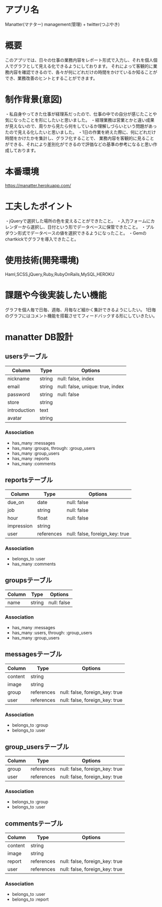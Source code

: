 # アプリ名
Manatter(マナター)
management(管理) + twitter(つぶやき)

# 概要
このアプリでは、日々の仕事の業務内容をレポート形式で入力し、それを個人個人でグラフとして見える化できるようにしております。
それによって客観的に業務内容を確認できるので、各々が何にどれだけの時間をかけているか知ることができ、業務改善のヒントとすることができます。

# 制作背景(意図)
・私自身やってきた仕事が経理系だったので、仕事の中での自分が感じたことや気になったことを形にしたいと思いました。
・経理業務は営業とかと違い成果が見えないので、周りから見たら何をしているか理解しづらいという問題があったので見える化したいと思いました。
・1日の作業を終えた際に、何にどれだけ時間をかけたかを集計し、グラフ化することで、
業務内容を客観的に見ることができる、それにより差別化ができるので評価などの基準の参考になると思い作成しております。

# 本番環境
https://manatter.herokuapp.com/

# 工夫したポイント
・jQueryで選択した場所の色を変えることができたこと。
・入力フォームにカレンダーから選択し、日付という形でデータベースに保管できたこと。
・プルダウン形式でデータベースの値を選択できるようになったこと。
・Gemのchartkickでグラフを導入できたこと。

# 使用技術(開発環境)
Haml,SCSS,jQuery,Ruby,RubyOnRails,MySQL,HEROKU

# 課題や今後実装したい機能
グラフを個人毎で日毎、週毎、月毎など細かく集計できるようにしたい。
1日毎のグラフにはコメント機能を搭載させてフィードバックする形にしていきたい。

# manatter DB設計

## usersテーブル
|Column|Type|Options|
|------|----|-------|
|nickname|string|null: false, index|
|email|string|null: false, unique: true, index|
|password|string|null: false|
|store|string||
|introduction|text||
|avatar|string||
### Association
- has_many :messages
- has_many :groups, through: :group_users
- has_many :group_users
- has_many :reports
- has_many :comments

## reportsテーブル
|Column|Type|Options|
|------|----|-------|
|due_on|date|null: false|
|job|string|null: false|
|hour|float|null: false|
|impression|string||
|user|references|null: false, foreign_key: true|
### Association
- belongs_to :user
- has_many :comments

## groupsテーブル
|Column|Type|Options|
|------|----|-------|
|name|string|null: false|
### Association
- has_many :messages
- has_many :users, through: :group_users
- has_many :group_users

## messagesテーブル
|Column|Type|Options|
|------|----|-------|
|content|string||
|image|string||
|group|references|null: false, foreign_key: true|
|user|references|null: false, foreign_key: true|
### Association
- belongs_to :group
- belongs_to :user

## group_usersテーブル
|Column|Type|Options|
|------|----|-------|
|group|references|null: false, foreign_key: true|
|user|references|null: false, foreign_key: true|
### Association
- belongs_to :group
- belongs_to :user

## commentsテーブル
|Column|Type|Options|
|------|----|-------|
|content|string||
|image|string||
|report|references|null: false, foreign_key: true|
|user|references|null: false, foreign_key: true|
### Association
- belongs_to :user
- belongs_to :report
